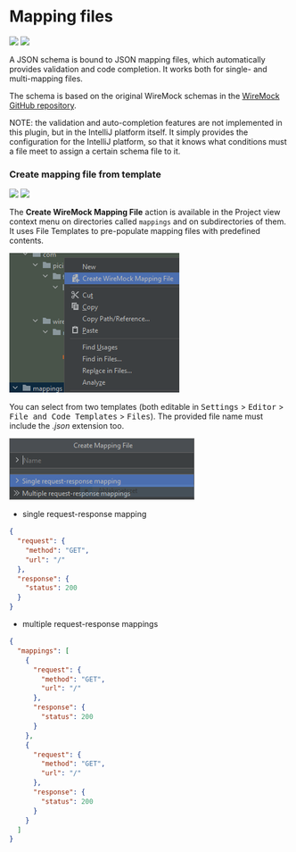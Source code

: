 # Mapping files

![](https://img.shields.io/badge/schema-orange) ![](https://img.shields.io/badge/since-1.0.3-blue)

A JSON schema is bound to JSON mapping files, which automatically provides validation and code completion.
It works both for single- and multi-mapping files.

The schema is based on the original WireMock schemas in
the [WireMock GitHub repository](https://github.com/wiremock/wiremock/tree/master/src/main/resources/swagger/schemas).

NOTE: the validation and auto-completion features are not implemented in this plugin, but in the IntelliJ platform
itself.
It simply provides the configuration for the IntelliJ platform, so that it knows what conditions must a file meet to
assign a certain schema file to it.

### Create mapping file from template

![](https://img.shields.io/badge/action-orange) ![](https://img.shields.io/badge/since-1.0.1-blue)

The **Create WireMock Mapping File** action is available in the Project view context menu on directories
called `mappings` and on subdirectories of them.
It uses File Templates to pre-populate mapping files with predefined contents.

![create_wiremock_mapping_file_context_menu_action](assets/create_wiremock_mapping_file_context_action.png)

You can select from two templates (both editable in <kbd>Settings</kbd> > <kbd>Editor</kbd> > <kbd>File and Code
Templates</kbd> > <kbd>Files</kbd>).
The provided file name must include the *.json* extension too.

![create_wiremock_mapping_options_dialog](assets/create_wiremock_mapping_options_dialog.PNG)

- single request-response mapping

```json
{
  "request": {
    "method": "GET",
    "url": "/"
  },
  "response": {
    "status": 200
  }
}
```

- multiple request-response mappings

```json
{
  "mappings": [
    {
      "request": {
        "method": "GET",
        "url": "/"
      },
      "response": {
        "status": 200
      }
    },
    {
      "request": {
        "method": "GET",
        "url": "/"
      },
      "response": {
        "status": 200
      }
    }
  ]
}
```